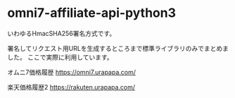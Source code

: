 # omni7-affiliate-api-python3

いわゆるHmacSHA256署名方式です。

署名してリクエスト用URLを生成するところまで標準ライブラリのみでまとめました。
ここで実際に利用しています。

オムニ7価格履歴
https://omni7.urapapa.com/

楽天価格履歴2
https://rakuten.urapapa.com/
